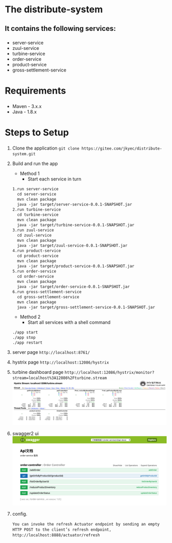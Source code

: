 # The distribute-system
  ## It contains the following services:
  ###
 - server-service
 - zuul-service
 - turbine-service
 - order-service
 - product-service
 - gross-settlement-service

# Requirements
 ###
- Maven - 3.x.x
- Java - 1.8.x
 ##

# Steps to Setup
 ###
 1.  Clone the application 
`git clone https://gitee.com/jkyec/distribute-system.git`
 2. Build and run the app
    
    - Method 1
      - Start each service in turn
    ```
    1.run server-service
      cd server-service
      mvn clean package
      java -jar target/server-service-0.0.1-SNAPSHOT.jar
    2.run turbine-service
      cd turbine-service
      mvn clean package
      java -jar target/turbine-service-0.0.1-SNAPSHOT.jar
    3.run zuul-service
      cd zuul-service
      mvn clean package
      java -jar target/zuul-service-0.0.1-SNAPSHOT.jar
    4.run product-service
      cd product-service
      mvn clean package
      java -jar target/product-service-0.0.1-SNAPSHOT.jar
    5.run order-service
      cd order-service
      mvn clean package
      java -jar target/order-service-0.0.1-SNAPSHOT.jar
    6.run gross-settlement-service
      cd gross-settlement-service
      mvn clean package
      java -jar target/gross-settlement-service-0.0.1-SNAPSHOT.jar
    ```
        
    - Method 2
      - Start all services with a shell command
    ``` 
    ./app start
    ./app stop
    ./app restart
    ```
 3. server page `http://localhost:8761/`
 4. hystrix page `http://localhost:12086/hystrix`
 5. turbine dashboard page `http://localhost:12086/hystrix/monitor?stream=localhost%3A12086%2Fturbine.stream`
 ![turbine-dashboard](turbine-dashboard.jpeg 'turbine-dashboard')
 6. swagger2 ui
  ![swagger2 ui](swagger2_ui.jpeg 'swagger2 ui')
 7. config.
 
    `You can invoke the refresh Actuator endpoint by sending an empty HTTP POST to the client’s refresh endpoint, 
 http://localhost:8888/actuator/refresh`